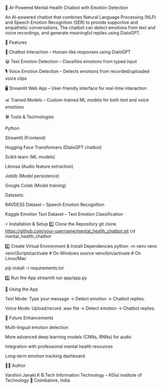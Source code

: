 🧠 AI-Powered Mental Health Chatbot with Emotion Detection

An AI-powered chatbot that combines Natural Language Processing (NLP) and Speech Emotion Recognition (SER) to provide supportive and empathetic conversations. The chatbot can detect emotions from text and voice recordings, and generate meaningful replies using DialoGPT.

🚀 Features

💬 Chatbot Interaction – Human-like responses using DialoGPT

😀 Text Emotion Detection – Classifies emotions from typed input

🎙️ Voice Emotion Detection – Detects emotions from recorded/uploaded voice clips

🖥️ Streamlit Web App – User-friendly interface for real-time interaction

📊 Trained Models – Custom-trained ML models for both text and voice emotions

🛠️ Tools & Technologies

Python

Streamlit (Frontend)

Hugging Face Transformers (DialoGPT chatbot)

Scikit-learn (ML models)

Librosa (Audio feature extraction)

Joblib (Model persistence)

Google Colab (Model training)

Datasets:

RAVDESS Dataset
 – Speech Emotion Recognition

Kaggle Emotion Text Dataset – Text Emotion Classification

⚡ Installation & Setup
1️⃣ Clone the Repository
git clone https://github.com/your-username/mental_health_chatbot.git
cd mental_health_chatbot

2️⃣ Create Virtual Environment & Install Dependencies
python -m venv venv
venv\Scripts\activate   # On Windows
source venv/bin/activate   # On Linux/Mac

pip install -r requirements.txt

3️⃣ Run the App
streamlit run app/app.py

🎤 Using the App

Text Mode: Type your message → Detect emotion → Chatbot replies.

Voice Mode: Upload/record .wav file → Detect emotion → Chatbot replies.

📌 Future Enhancements

Multi-lingual emotion detection

More advanced deep learning models (CNNs, RNNs) for audio

Integration with professional mental health resources

Long-term emotion tracking dashboard

👩‍💻 Author

Varshini Janaki.K
B.Tech Information Technology – KGisl institute of Technology
📍 Coimbatore, India
